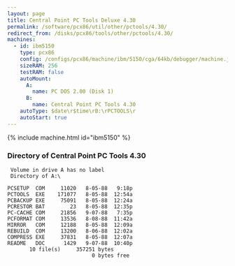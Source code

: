 ```yaml
---
layout: page
title: Central Point PC Tools Deluxe 4.30
permalink: /software/pcx86/util/other/pctools/4.30/
redirect_from: /disks/pcx86/tools/other/pctools/4.30/
machines:
  - id: ibm5150
    type: pcx86
    config: /configs/pcx86/machine/ibm/5150/cga/64kb/debugger/machine.json
    sizeRAM: 256
    testRAM: false
    autoMount:
      A:
        name: PC DOS 2.00 (Disk 1)
      B:
        name: Central Point PC Tools 4.30
    autoType: $date\r$time\rB:\rPCTOOLS\r
    autoStart: true
---
```


{% include machine.html id="ibm5150" %}

### Directory of Central Point PC Tools 4.30

     Volume in drive A has no label
     Directory of A:\

    PCSETUP  COM     11020   8-05-88   9:18p
    PCTOOLS  EXE    171077   8-05-88  12:54a
    PCBACKUP EXE     75091   8-05-88  12:24a
    PCRESTOR BAT        23   8-05-88  12:35p
    PC-CACHE COM     21856   9-07-88   7:35p
    PCFORMAT COM     13536   8-08-88  11:42a
    MIRROR   COM     12188   8-05-88  12:09a
    REBUILD  COM     13200   8-06-88  12:02a
    COMPRESS EXE     37831   8-05-88  12:07a
    README   DOC      1429   9-07-88  10:40p
           10 file(s)     357251 bytes
                               0 bytes free
